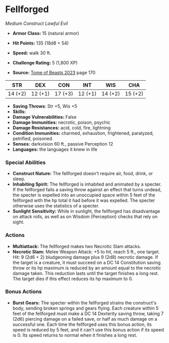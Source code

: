 # Fellforged

*Medium* *Construct* *Lawful Evil*

- **Armor Class:** 15 (natural armor)
- **Hit Points:** 135 (18d8 + 54)
- **Speed:** walk 30 ft.

- **Challenge Rating:** 5 (1,800 XP)
- **Source:** [Tome of Beasts 2023](https://koboldpress.com/kpstore/product/tome-of-beasts-1-2023-edition/) page 170

| STR | DEX | CON | INT | WIS | CHA |
| --- | --- | --- | --- | --- | --- |
| 14 (+2) | 12 (+1) | 17 (+3) | 12 (+1) | 14 (+2) | 15 (+2) |

- **Saving Throws**: Str +5, Wis +5
- **Skills:** 
- **Damage Vulnerabilities:** False
- **Damage Immunities:** necrotic, poison, psychic
- **Damage Resistances:** acid, cold, fire, lightning
- **Condition Immunities:** charmed, exhaustion, frightened, paralyzed, petrified, poisoned
- **Senses:** darkvision 60 ft., passive Perception 12
- **Languages:** the languages it knew in life

### Special Abilities

- **Construct Nature:** The fellforged doesn't require air, food, drink, or sleep.
- **Inhabiting Spirit:** The fellforged is inhabited and animated by a specter. If the fellforged fails a saving throw against an effect that turns undead, the specter is expelled into an unoccupied space within 5 feet of the fellforged with the hp total it had before it was expelled. The specter otherwise uses the statistics of a specter.
- **Sunlight Sensitivity:** While in sunlight, the fellforged has disadvantage on attack rolls, as well as on Wisdom (Perception) checks that rely on sight.

### Actions

- **Multiattack:** The fellforged makes two Necrotic Slam attacks.
- **Necrotic Slam:** Melee Weapon Attack: +5 to hit, reach 5 ft., one target. Hit: 9 (2d6 + 2) bludgeoning damage plus 9 (2d8) necrotic damage. If the target is a creature, it must succeed on a DC 14 Constitution saving throw or its hp maximum is reduced by an amount equal to the necrotic damage taken. This reduction lasts until the target finishes a long rest. The target dies if this effect reduces its hp maximum to 0.

### Bonus Actions

- **Burst Gears:** The specter within the fellforged strains the construct's body, sending broken springs and gears flying. Each creature within 5 feet of the fellforged must make a DC 14 Dexterity saving throw, taking 7 (2d6) piercing damage on a failed save, or half as much damage on a successful one. Each time the fellforged uses this bonus action, its speed is reduced by 5 feet, and it can't use this bonus action if its speed is 0. Its speed returns to normal when it finishes a long rest.
